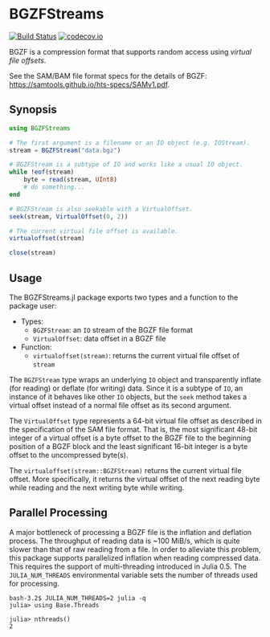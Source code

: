 # BGZFStreams

[![Build Status](https://travis-ci.org/BioJulia/BGZFStreams.jl.svg?branch=master)](https://travis-ci.org/BioJulia/BGZFStreams.jl)
[![codecov.io](http://codecov.io/github/BioJulia/BGZFStreams.jl/coverage.svg?branch=master)](http://codecov.io/github/BioJulia/BGZFStreams.jl?branch=master)

BGZF is a compression format that supports random access using *virtual file offsets*.

See the SAM/BAM file format specs for the details of BGZF: <https://samtools.github.io/hts-specs/SAMv1.pdf>.


## Synopsis

```julia
using BGZFStreams

# The first argument is a filename or an IO object (e.g. IOStream).
stream = BGZFStream("data.bgz")

# BGZFStream is a subtype of IO and works like a usual IO object.
while !eof(stream)
    byte = read(stream, UInt8)
    # do something...
end

# BGZFStream is also seekable with a VirtualOffset.
seek(stream, VirtualOffset(0, 2))

# The current virtual file offset is available.
virtualoffset(stream)

close(stream)
```


## Usage

The BGZFStreams.jl package exports two types and a function to the package user:

* Types:
    * `BGZFStream`: an `IO` stream of the BGZF file format
    * `VirtualOffset`: data offset in a BGZF file
* Function:
    * `virtualoffset(stream)`: returns the current virtual file offset of `stream`

The `BGZFStream` type wraps an underlying `IO` object and transparently inflate
(for reading) or deflate (for writing) data. Since it is a subtype of `IO`, an
instance of it behaves like other `IO` objects, but the `seek` method takes a
virtual offset instead of a normal file offset as its second argument.

The `VirtualOffset` type represents a 64-bit virtual file offset as described in
the specification of the SAM file format. That is, the most significant 48-bit
integer of a virtual offset is a byte offset to the BGZF file to the beginning
position of a BGZF block and the least significant 16-bit integer is a byte
offset to the uncompressed byte(s).

The `virtualoffset(stream::BGZFStream)` returns the current virtual file offset.
More specifically, it returns the virtual offset of the next reading byte while
reading and the next writing byte while writing.


## Parallel Processing

A major bottleneck of processing a BGZF file is the inflation and deflation
process. The throughput of reading data is ~100 MiB/s, which is quite slower
than that of raw reading from a file. In order to alleviate this problem, this
package supports parallelized inflation when reading compressed data. This
requires the support of multi-threading introduced in Julia 0.5. The
`JULIA_NUM_THREADS` environmental variable sets the number of threads used for
processing.

    bash-3.2$ JULIA_NUM_THREADS=2 julia -q
    julia> using Base.Threads

    julia> nthreads()
    2
